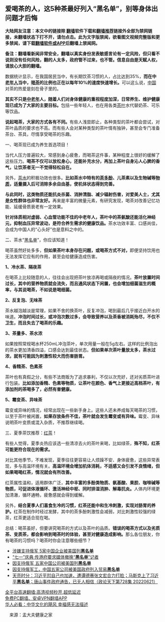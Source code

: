  <!-- 面包屑导航 --> <h2>爱喝茶的人，这5种茶最好列入“黑名单”，别等身体出问题才后悔</h2> <p class="notice"><b>大陆网友注意：本文中的链接除 <a href="https://github.com/bannedbook/fanqiang" >翻墙</a>软件下载和<a href="https://github.com/killgcd/justmysocks/blob/master/README.md">翻墙推荐</a>链接外全部为禁网链接，未翻墙状态下打不开，请勿点击。此为文字版禁闻，欲看图文视频完整版和更多禁闻，请下载<a href="https://github.com/bannedbook/fanqiang">翻墙软件或APP</a>后翻墙上禁闻网。</p><p>备注：翻墙看新闻非常安全，翻墙以真实身份发表敏感言论有一定风险，但只看不说则没有任何风险，翻的人太多，政府管不过来，也不管。信息自由是天赋人权，请放心大胆的翻墙。</b></p>  <div class="entry"> <p>数据统计显示，在我国居民当中，有长期饮茶习惯的人，占比达到35%，<strong>而在中<a href="https://www.bannedbook.org/bnews/tag/%E8%80%81%E5%B9%B4%E4%BA%BA/" class="st_tag internal_tag" rel="tag" title="标签 老年人 下的日志">老年人</a>当中，<a href="https://www.bannedbook.org/bnews/tag/%E5%96%9D%E8%8C%B6/" class="st_tag internal_tag" rel="tag" title="标签 喝茶 下的日志">喝茶</a>的比例也正在以每年10%的速度快速增长。</strong>可以这么说，<span class='wp_keywordlink_affiliate'><a href="https://www.bannedbook.org/" title="中国" target="_blank">中国</a></span>对茶的热爱是刻在骨子里的。</p> <p><strong>其实不只是<a href="https://www.bannedbook.org/bnews/tag/%E4%B8%AD%E8%80%81%E5%B9%B4/" class="st_tag internal_tag" rel="tag" title="标签 中老年 下的日志">中老年</a>人，随着人们对身体健康的重视程度加深，日常养生、维护健康现已成为了大家的主要目标。</strong>包括一些年轻人，也在用各类<a href="https://www.bannedbook.org/bnews/tag/%E8%8C%B6%E5%8F%B6/" class="st_tag internal_tag" rel="tag" title="标签 茶叶 下的日志">茶叶</a>水代替奶茶、可乐等饮品。</p> <p><strong>说起喝茶，大家的方式各有不同。</strong>有些人浅尝即止，各种类型的茶叶都会尝试，对茶叶品质的要求也不高。而有些人会对某种类型的茶叶情有独钟，甚至会专门准备茶台、茶具，尽情享受喝茶的乐趣。</p> <p>一、喝茶现已成为养生首选项目！</p> <p>当代人压力普遍较大，常感到身心疲惫，而喝茶这件事，某种程度上很好的缓解了这些压力。<strong>喝茶不仅可以放松身心，还能补充水分，再加上茶叶自身沁人心脾的香气，让饮茶者无一不觉得轻松自在。</strong></p> <p>另外，<a href="https://www.bannedbook.org/bnews/tag/%E8%8C%B6%E6%B0%B4/" class="st_tag internal_tag" rel="tag" title="标签 茶水 下的日志">茶水</a>的积极功效也很多。<strong>比如茶水中特有的<a href="https://www.bannedbook.org/bnews/tag/%E8%8C%B6%E5%A4%9A%E9%85%9A/" class="st_tag internal_tag" rel="tag" title="标签 茶多酚 下的日志">茶多酚</a>、儿茶素以及生物碱等<a href="https://www.bannedbook.org/bnews/tag/%E7%89%A9%E8%B4%A8/" class="st_tag internal_tag" rel="tag" title="标签 物质 下的日志">物质</a>，适量摄入后可消除多余自由基，使机体状态得到完善。</strong></p> <p><strong>与此同时，这类物质还能抗炎杀菌、消肿清脂、减少辐射伤害，对爱美人士，尤其是女性群体也非常友好。</strong>再来是丰富的微量元素，有研究发现，喝茶对改善记忆功能、延缓骨质衰老有一定效果。</p>  <p><strong>针对体质相对虚弱、心血管功能不佳的中老年人，茶叶中的茶氨酸还能活化神经元，抑制血压异常波动，是符合养生需求的健康饮品。</strong>茶水功效丰富、口感尚佳，会成为中国人的“心头好”也是意料之中的。</p> <p>二、茶水“<a href="https://www.bannedbook.org/bnews/tag/%E9%BB%91%E5%90%8D%E5%8D%95/" class="st_tag internal_tag" rel="tag" title="标签 黑名单 下的日志">黑名单</a>”，你应该知道！</p> <p>喝茶虽然好处多多，<strong>但如果茶叶本身存在问题，或喝茶方式不对，</strong>即便坚持饮用也无法发挥它应有的作用，甚至会给健康造成伤害。</p> <p><strong>1、冷水茶、隔夜茶</strong></p> <p>在喝茶上比较随意的人，往往会出现把茶叶放凉再喝或隔夜的情况。<strong>茶叶放置时间过长，其中的营养物质就会流失，而且通风状态下闲置，也会增加细菌滋生的概率，与其说喝茶，不如说是喝细菌。</strong></p> <p><strong>2、反复泡、无味茶</strong></p> <p>茶水越泡越淡是常理，如果不舍的换茶叶，反复冲泡，喝到最后几乎接近白开水的味道。<strong>冲泡时间过长，或冲泡次数过多，会导致营养以及茶香被消耗殆尽，不仅不卫生，而且失去了喝茶的乐趣。</strong></p>  <p><strong>3、茶量多、茶水浓</strong></p> <p>如果按照常规喝水杯250mL冲泡茶叶，单次用量一般在5g左右。这样的比例泡出的茶水更加清香四溢，口感会达到最佳状态。<strong>但如果单次茶叶量放太多，茶水过浓，就有可能因为刺激性较大而伤害肠胃。</strong></p> <p><strong>4、香精茶、色素茶</strong></p> <p>茶叶也有真假之分，有些不法商贩为了追求暴利，不仅以次充好，还对劣质茶叶进行包装。<strong>比如添加香精、色素等物质，让茶叶在颜色、香气上更接近高档茶叶，有添加剂的茶喝多了，必然有害健康。</strong></p> <p><strong>5、霉变茶、异味茶</strong></p> <p>霉变或异味的情况，经常出现在一些新手身上。这些人还未养成每天喝茶的习惯，以至于茶叶被闲置，<strong>如果存放条件不佳，茶叶就会发生霉变或有异味。</strong>霉变、异味说明茶叶变质或混入杂质，不推荐继续喝。</p> <p>三、夏季茶饮推荐：<a href="https://www.bannedbook.org/bnews/tag/%E7%BA%A2%E8%8C%B6/" class="st_tag internal_tag" rel="tag" title="标签 红茶 下的日志">红茶</a>！</p>  <p>有些人觉得，夏季炎热应该选一些清凉去火的茶叶来喝，比如绿茶，<strong>殊不知，红茶可能更符合现在的需求。</strong></p> <p>对比其他季节，不难发现，夏季往往更容易让人烦躁不安、身体疲惫，这些异常表现，多与高温环境有关。<strong>高温环境会增加机体消耗，不适感又会引发不良情绪，但如果喝喝红茶，情况就会有所改善。</strong></p> <p>红茶属性温和，适用群体广泛，<strong>其中丰富的多酚类物质、氨基酸、果胶、咖啡碱等物质，可促进体液循环、激活神经中枢、同时排湿消肿、解毒抗炎。</strong>人体内环境更加清澈，循环通畅，疲惫感就会得到缓解。</p> <p>另外，<strong>结合夏季人们喜食生冷的习惯，红茶还能中和生冷刺激，实现对肠胃的养护。</strong>红茶在制作时经过发酵，其中的茶多酚刺激性会减弱，对比刺激性较强的绿茶，红茶更适合现在喝。</p> <p>总结：喝茶虽好，但要讲究喝茶的方式以及茶叶的品质。<strong>错误的喝茶方式以及劣质茶、变质茶，都会影响到喝茶时的体验，甚至对健康造成影响。</strong>那么各位朋友，你有喝茶的习惯吗？喝茶时你会注意哪些细节？</p> <div id="taboola-mid-1"></div>  <ul class='op-related-articles' title='相关阅读'> <li><a href='https://www.bannedbook.org/bnews/bannedvideo/20220701/1752444.html' target='_blank'>涉嫌支持俄军 5家中国企业被美国列<b>黑名单</b></a></li> <li><a href='https://www.bannedbook.org/bnews/headline/20220630/1751780.html' target='_blank'>“七一”庆典 传港府要求媒体撤换“<b>黑名单</b>”记者</a></li> <li><a href='https://www.bannedbook.org/bnews/taiwannews/20220629/1751629.html' target='_blank'>因支持俄军 五家中国公司被美国列<b>黑名单</b></a></li> <li><a href='https://www.bannedbook.org/bnews/headline/20220629/1751481.html' target='_blank'>因支持俄军工，中国五家公司被美国政府列入贸易<b>黑名单</b></a></li> <li><a href='https://www.bannedbook.org/bnews/cbnews/20220622/1748704.html' target='_blank'>天亮时分：习近平怼自己也加速，遭谭德赛张文宏合力打脸；马斯克上了习近平<b>黑名单</b>；唐山事件政府通告，已无人相信（政论天下第728集 20220621）</a></li> </ul> <p class="texttj"> <a href="https://github.com/bannedbook/fanqiang/wiki/V2ray%E6%9C%BA%E5%9C%BA" target="_blank">全平台高速翻墙:高清视频秒开,超低延迟</a><br/> <a href="https://github.com/bannedbook/fanqiang/wiki/%E7%A6%81%E9%97%BB%E7%BD%91%E5%AE%89%E5%8D%93%E7%BF%BB%E5%A2%99%E6%96%B0%E9%97%BBAPP" target="_blank">免费PC翻墙、安卓VPN翻墙APP</a><br/> <a href="https://www.bannedbook.org/bnews/comments/20220220/1694796.html" target="_blank">华人必看：中华文化的飓风 幸福感无法描述</a> </p><p class="src-info">　来源：孟大夫健康之家 </p> <a name='sharetosocial'></a>  <div style="margin-bottom:5px;padding-bottom:5px;clear:both"> <div id="archive-pix-1" class="banner-ads"> <!-- AuctionX Display platform tag START --> <div id="27602x728x90x621x_ADSLOT1" clicktrack="%%CLICK_URL_ESC%%"></div>  <!-- AuctionX Display platform tag END --> </div> <div id="archive-pix-2" class="banner-ads"> <!-- AuctionX Display platform tag START --> <div id="27556x300x250x621x_ADSLOT1" clicktrack="%%CLICK_URL_ESC%%" style="margin:0 auto;text-align:center"></div>  <!-- AuctionX Display platform tag END --> </div> </div>  <div id="archive-pix-1" class="banner-ads"> <!-- AuctionX Display platform tag START --> <div id="27603x728x90x621x_ADSLOT1" clicktrack="%%CLICK_URL_ESC%%"></div>  <!-- AuctionX Display platform tag END --> </div> </div><!--END ENTRY--> 